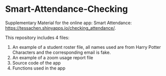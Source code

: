 # Smart-Attendance-Checking
Supplementary Material for the online app: Smart Attendance: https://tessachen.shinyapps.io/checking_attendance/.

This repository includes 4 files:
1. An example of a student roster file, all names used are from Harry Potter Characters and the corresponding email is fake. 
2. An example of a zoom usage report file
3. Source code of the app
4. Functions used in the app